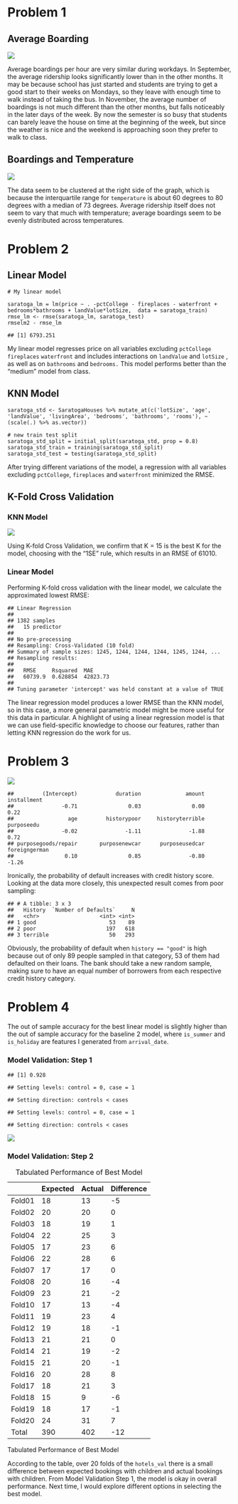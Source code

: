 # Problem 1

## Average Boarding

![](DM_Homework_2_files/figure-markdown_strict/unnamed-chunk-2-1.png)

Average boardings per hour are very similar during workdays. In
September, the average ridership looks significantly lower than in the
other months. It may be because school has just started and students are
trying to get a good start to their weeks on Mondays, so they leave with
enough time to walk instead of taking the bus. In November, the average
number of boardings is not much different than the other months, but
falls noticeably in the later days of the week. By now the semester is
so busy that students can barely leave the house on time at the
beginning of the week, but since the weather is nice and the weekend is
approaching soon they prefer to walk to class.

## Boardings and Temperature

![](DM_Homework_2_files/figure-markdown_strict/data_wrangling-1.png)

The data seem to be clustered at the right side of the graph, which is
because the interquartile range for `temperature` is about 60 degrees to
80 degrees with a median of 73 degrees. Average ridership itself does
not seem to vary that much with temperature; average boardings seem to
be evenly distributed across temperatures.

# Problem 2

## Linear Model

    # My linear model

    saratoga_lm = lm(price ~ . -pctCollege - fireplaces - waterfront + bedrooms*bathrooms + landValue*lotSize,  data = saratoga_train)
    rmse_lm <- rmse(saratoga_lm, saratoga_test)
    rmselm2 - rmse_lm

    ## [1] 6793.251

My linear model regresses price on all variables excluding `pctCollege`
`fireplaces` `waterfront` and includes interactions on `landValue` and
`lotSize` , as well as on `bathrooms` and `bedrooms.` This model
performs better than the “medium” model from class.

## KNN Model

    saratoga_std <- SaratogaHouses %>% mutate_at(c('lotSize', 'age', 'landValue', 'livingArea', 'bedrooms', 'bathrooms', 'rooms'), ~(scale(.) %>% as.vector))

    # new train test split
    saratoga_std_split = initial_split(saratoga_std, prop = 0.8)
    saratoga_std_train = training(saratoga_std_split)
    saratoga_std_test = testing(saratoga_std_split)

After trying different variations of the model, a regression with all
variables excluding `pctCollege`, `fireplaces` and `waterfront`
minimized the RMSE.

## K-Fold Cross Validation

### KNN Model

![](DM_Homework_2_files/figure-markdown_strict/plot_kfold_knn-1.png)

Using K-fold Cross Validation, we confirm that K = 15 is the best K for
the model, choosing with the “1SE” rule, which results in an RMSE of
61010.

### Linear Model

Performing K-fold cross validation with the linear model, we calculate
the approximated lowest RMSE:

    ## Linear Regression 
    ## 
    ## 1382 samples
    ##   15 predictor
    ## 
    ## No pre-processing
    ## Resampling: Cross-Validated (10 fold) 
    ## Summary of sample sizes: 1245, 1244, 1244, 1244, 1245, 1244, ... 
    ## Resampling results:
    ## 
    ##   RMSE     Rsquared  MAE     
    ##   60739.9  0.628854  42823.73
    ## 
    ## Tuning parameter 'intercept' was held constant at a value of TRUE

The linear regression model produces a lower RMSE than the KNN model, so
in this case, a more general parametric model might be more useful for
this data in particular. A highlight of using a linear regression model
is that we can use field-specific knowledge to choose our features,
rather than letting KNN regression do the work for us.

# Problem 3

![](DM_Homework_2_files/figure-markdown_strict/plot-1.png)

    ##         (Intercept)            duration              amount         installment 
    ##               -0.71                0.03                0.00                0.22 
    ##                 age         historypoor     historyterrible          purposeedu 
    ##               -0.02               -1.11               -1.88                0.72 
    ## purposegoods/repair       purposenewcar      purposeusedcar       foreigngerman 
    ##                0.10                0.85               -0.80               -1.26

Ironically, the probability of default increases with credit history
score. Looking at the data more closely, this unexpected result comes
from poor sampling:

    ## # A tibble: 3 x 3
    ##   History  `Number of Defaults`     N
    ##   <chr>                   <int> <int>
    ## 1 good                       53    89
    ## 2 poor                      197   618
    ## 3 terrible                   50   293

Obviously, the probability of default when `history == "good"` is high
because out of only 89 people sampled in that category, 53 of them had
defaulted on their loans. The bank should take a new random sample,
making sure to have an equal number of borrowers from each respective
credit history category.

# Problem 4

The out of sample accuracy for the best linear model is slightly higher
than the out of sample accuracy for the baseline 2 model, where
`is_summer` and `is_holiday` are features I generated from
`arrival_date`.

### Model Validation: Step 1

    ## [1] 0.928

    ## Setting levels: control = 0, case = 1

    ## Setting direction: controls < cases

    ## Setting levels: control = 0, case = 1

    ## Setting direction: controls < cases

![](DM_Homework_2_files/figure-markdown_strict/unnamed-chunk-3-1.png)

### Model Validation: Step 2

<table>
<caption>Tabulated Performance of Best Model</caption>
<thead>
<tr class="header">
<th style="text-align: left;"></th>
<th style="text-align: left;">Expected</th>
<th style="text-align: left;">Actual</th>
<th style="text-align: left;">Difference</th>
</tr>
</thead>
<tbody>
<tr class="odd">
<td style="text-align: left;">Fold01</td>
<td style="text-align: left;">18</td>
<td style="text-align: left;">13</td>
<td style="text-align: left;">-5</td>
</tr>
<tr class="even">
<td style="text-align: left;">Fold02</td>
<td style="text-align: left;">20</td>
<td style="text-align: left;">20</td>
<td style="text-align: left;">0</td>
</tr>
<tr class="odd">
<td style="text-align: left;">Fold03</td>
<td style="text-align: left;">18</td>
<td style="text-align: left;">19</td>
<td style="text-align: left;">1</td>
</tr>
<tr class="even">
<td style="text-align: left;">Fold04</td>
<td style="text-align: left;">22</td>
<td style="text-align: left;">25</td>
<td style="text-align: left;">3</td>
</tr>
<tr class="odd">
<td style="text-align: left;">Fold05</td>
<td style="text-align: left;">17</td>
<td style="text-align: left;">23</td>
<td style="text-align: left;">6</td>
</tr>
<tr class="even">
<td style="text-align: left;">Fold06</td>
<td style="text-align: left;">22</td>
<td style="text-align: left;">28</td>
<td style="text-align: left;">6</td>
</tr>
<tr class="odd">
<td style="text-align: left;">Fold07</td>
<td style="text-align: left;">17</td>
<td style="text-align: left;">17</td>
<td style="text-align: left;">0</td>
</tr>
<tr class="even">
<td style="text-align: left;">Fold08</td>
<td style="text-align: left;">20</td>
<td style="text-align: left;">16</td>
<td style="text-align: left;">-4</td>
</tr>
<tr class="odd">
<td style="text-align: left;">Fold09</td>
<td style="text-align: left;">23</td>
<td style="text-align: left;">21</td>
<td style="text-align: left;">-2</td>
</tr>
<tr class="even">
<td style="text-align: left;">Fold10</td>
<td style="text-align: left;">17</td>
<td style="text-align: left;">13</td>
<td style="text-align: left;">-4</td>
</tr>
<tr class="odd">
<td style="text-align: left;">Fold11</td>
<td style="text-align: left;">19</td>
<td style="text-align: left;">23</td>
<td style="text-align: left;">4</td>
</tr>
<tr class="even">
<td style="text-align: left;">Fold12</td>
<td style="text-align: left;">19</td>
<td style="text-align: left;">18</td>
<td style="text-align: left;">-1</td>
</tr>
<tr class="odd">
<td style="text-align: left;">Fold13</td>
<td style="text-align: left;">21</td>
<td style="text-align: left;">21</td>
<td style="text-align: left;">0</td>
</tr>
<tr class="even">
<td style="text-align: left;">Fold14</td>
<td style="text-align: left;">21</td>
<td style="text-align: left;">19</td>
<td style="text-align: left;">-2</td>
</tr>
<tr class="odd">
<td style="text-align: left;">Fold15</td>
<td style="text-align: left;">21</td>
<td style="text-align: left;">20</td>
<td style="text-align: left;">-1</td>
</tr>
<tr class="even">
<td style="text-align: left;">Fold16</td>
<td style="text-align: left;">20</td>
<td style="text-align: left;">28</td>
<td style="text-align: left;">8</td>
</tr>
<tr class="odd">
<td style="text-align: left;">Fold17</td>
<td style="text-align: left;">18</td>
<td style="text-align: left;">21</td>
<td style="text-align: left;">3</td>
</tr>
<tr class="even">
<td style="text-align: left;">Fold18</td>
<td style="text-align: left;">15</td>
<td style="text-align: left;">9</td>
<td style="text-align: left;">-6</td>
</tr>
<tr class="odd">
<td style="text-align: left;">Fold19</td>
<td style="text-align: left;">18</td>
<td style="text-align: left;">17</td>
<td style="text-align: left;">-1</td>
</tr>
<tr class="even">
<td style="text-align: left;">Fold20</td>
<td style="text-align: left;">24</td>
<td style="text-align: left;">31</td>
<td style="text-align: left;">7</td>
</tr>
<tr class="odd">
<td style="text-align: left;">Total</td>
<td style="text-align: left;">390</td>
<td style="text-align: left;">402</td>
<td style="text-align: left;">-12</td>
</tr>
</tbody>
</table>

Tabulated Performance of Best Model

According to the table, over 20 folds of the `hotels_val` there is a
small difference between expected bookings with children and actual
bookings with children. From Model Validation Step 1, the model is okay
in overall performance. Next time, I would explore different options in
selecting the best model.
